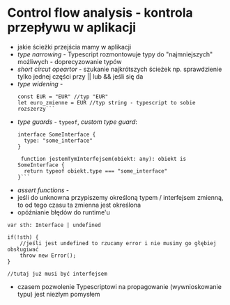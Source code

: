 # Control flow analysis - kontrola przepływu w aplikacji

* jakie ścieżki przejścia mamy w aplikacji
* _type narrowing_ - Typescript rozmontowuje typy do "najmniejszych" możliwych - doprecyzowanie typów
* _short circut opeartor_ - szukanie najkrótszych ścieżek np. sprawdzienie tylko jednej części przy || lub && jeśli się
  da
* _type widening_ -
  ```
  const EUR = "EUR" //typ "EUR"
  let euro_zmienne = EUR //typ string - typescript to sobie rozszerzy```
* _type guards_ - `typeof`, _custom type guard_:
  ```
  interface SomeInterface {
    type: "some_interface"
  }
  
   function jestemTymInterfejsem(obiekt: any): obiekt is SomeInterface {
    return typeof obiekt.type === "some_interface"
  }```

* _assert functions_ -
* jeśli do unknowna przypiszemy określoną typem / interfejsem zmienną, to od tego czasu ta zmienna jest określona
* opóźnianie błędów do runtime'u

``` 
var sth: Interface | undefined

if(!sth) {
    //jeśli jest undefined to rzucamy error i nie musimy go głębiej obsługiwać
    throw new Error();
}

//tutaj już musi być interfejsem
```

* czasem pozwolenie Typescriptowi na propagowanie (wywnioskowanie typu) jest niezłym pomysłem